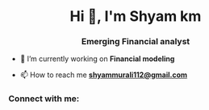<h1 align="center">Hi 👋, I'm Shyam km</h1>
<h3 align="center">Emerging Financial analyst</h3>

- 🔭 I’m currently working on **Financial modeling**

- 📫 How to reach me **shyammurali112@gmail.com**

<h3 align="left">Connect with me:</h3>
<p align="left">
</p>
